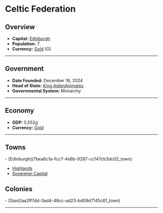 <!--UNDEDITED FILE, remove this entire line if this file has been edited!-->
# <!--NAME-->Celtic Federation<!--NAME-->

## Overview

- **Capital:** <!--CAPITAL_LINK-->[Edinburgh](7bea6c1a-fcc7-4e6b-9287-cc147cb3dc02_town)<!--CAPITAL_LINK-->
- **Population:** <!--POPULATION-->7<!--POPULATION-->
- **Currency:** <!--CURRENCY_LINK-->[Gold](Gold_currency)<!--CURRENCY_LINK--> (<!--CURRENCY_ABV-->G<!--CURRENCY_ABV-->)

---

## Government

- **Date Founded:** <!--FOUNDED-->December 16, 2024<!--FOUNDED-->
- **Head of State:** <!--LEADER_TITLE_LINK-->[King AidenAnimates](AidenAnimates_user)<!--LEADER_TITLE_LINK-->
- **Governmental System:** <!--GOVERNMENT-->Monarchy<!--GOVERNMENT-->

---

## Economy

- **GDP:** <!--GDP-->5,552g<!--GDP-->
- **Currency:** <!--CURRENCY_LINK-->[Gold](Gold_currency)<!--CURRENCY_LINK-->

---

## Towns

<!--TOWNS-->- [Edinburgh](7bea6c1a-fcc7-4e6b-9287-cc147cb3dc02_town)
- [Highlands](e8a36ba8-c03d-4383-9eeb-99559e639f68_town)
- [Sovereign Capital](5d697e83-38b0-4173-ab43-28d48f89965f_town)<!--TOWNS-->

## Colonies

<!--COLONIES-->- [Sian](aa2ff7dd-3ad4-48cc-ad23-bd09d7145c61_town)<!--COLONIES-->

---